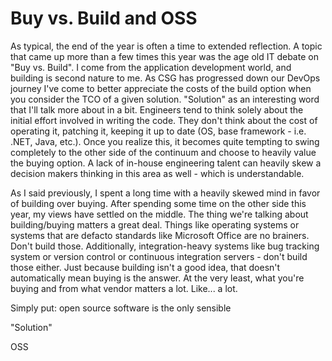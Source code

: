 # Buy vs. Build and OSS

As typical, the end of the year is often a time to extended reflection.  A topic
that came up more than a few times this year was the age old IT debate on "Buy vs. Build".  I come
from the application development world, and building is second nature to me.  As CSG
has progressed down our DevOps journey I've come to better appreciate the costs of
the build option when you consider the TCO of a given solution.  "Solution" as an interesting
word that I'll talk more about in a bit.  Engineers tend to think solely about the
initial effort involved in writing the code.  They don't think about the cost of operating it,
patching it, keeping it up to date (OS, base framework - i.e. .NET, Java, etc.).  Once you
realize this, it becomes quite tempting to swing completely to the other side of the
continuum and choose to heavily value the buying option.  A lack of in-house engineering
talent can heavily skew a decision makers thinking in this area as well - which is understandable.

As I said previously, I spent a long time with a heavily skewed mind in favor of building
over buying.  After spending some time on the other side this year, my views have settled on the
middle.  The thing we're talking about building/buying matters a great deal.  Things like operating
systems or systems that are defacto standards like Microsoft Office are no brainers.  Don't build those.
Additionally, integration-heavy systems like bug tracking system or version control or continuous
integration servers - don't build those either.  Just because building isn't a good idea, that
doesn't automatically mean buying is the answer.  At the very least, what you're buying and from what
vendor matters a lot.  Like... a lot.

Simply put:  open source software is the only sensible  

"Solution"

OSS
